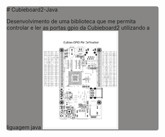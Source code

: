<style>
.conteudo{margin:10%; border: 1px solid back; border-radius: 5px;background-color:#878685}
.conteudo img{width: 50%}
</style>
<div class="conteudo">
# Cubieboard2-Java

Desenvolvimento de uma biblioteca que me permita controlar e ler as portas gpio da Cubieboard2 utilizando a liguagem java
<img src="https://github.com/CadnunsDimir/Cubieboard2-Java/blob/master/Cubieboard2-Java/Essenciais/gpio_defination_large.jpg"/>
</div>
